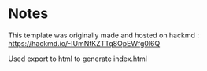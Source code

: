 # Notes

This template was originally made and hosted on hackmd : https://hackmd.io/-IUmNtKZTTq8OpEWfg0l6Q

Used export to html to generate index.html

